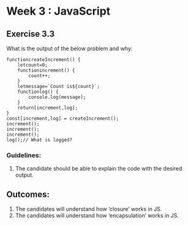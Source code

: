 # Week 3 : JavaScript

## Exercise 3.3

What is the output of the below problem and why:

```
functioncreateIncrement() {
    letcount=0;
    functionincrement() {
        count++;
    }
    letmessage=`Count is${count}`;
    functionlog() {
        console.log(message);
    }
    return[increment,log];
}
const[increment,log] = createIncrement();
increment();
increment();
increment();
log();// What is logged?

```

### Guidelines:
1. The candidate should be able to explain the code with the desired output.

## Outcomes:
1. The candidates will understand how ‘closure’ works in JS.
2. The candidates will understand how ‘encapsulation’ works in JS.